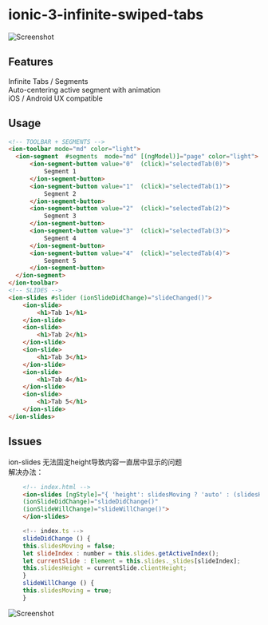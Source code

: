 # ionic-3-infinite-swiped-tabs

![Screenshot](https://raw.githubusercontent.com/julienkermarec/ionic-infinite-swiped-tabs/master/screenshots/header.png)


## Features
Infinite Tabs / Segments<br />
Auto-centering active segment with animation<br />
iOS / Android UX compatible<br />

## Usage
```html
<!-- TOOLBAR + SEGMENTS -->
<ion-toolbar mode="md" color="light">
  <ion-segment  #segments  mode="md" [(ngModel)]="page" color="light">
      <ion-segment-button value="0"  (click)="selectedTab(0)">
          Segment 1
      </ion-segment-button>
      <ion-segment-button value="1"  (click)="selectedTab(1)">
          Segment 2
      </ion-segment-button>
      <ion-segment-button value="2"  (click)="selectedTab(2)">
          Segment 3
      </ion-segment-button>
      <ion-segment-button value="3"  (click)="selectedTab(3)">
          Segment 4
      </ion-segment-button>
      <ion-segment-button value="4"  (click)="selectedTab(4)">
          Segment 5
      </ion-segment-button>
  </ion-segment>
</ion-toolbar>
<!-- SLIDES -->
<ion-slides #slider (ionSlideDidChange)="slideChanged()">
    <ion-slide>
        <h1>Tab 1</h1>
    </ion-slide>
    <ion-slide>
        <h1>Tab 2</h1>
    </ion-slide>
    <ion-slide>
        <h1>Tab 3</h1>
    </ion-slide>
    <ion-slide>
        <h1>Tab 4</h1>
    </ion-slide>
    <ion-slide>
        <h1>Tab 5</h1>
    </ion-slide>
</ion-slides>

```

## Issues
ion-slides 无法固定height导致内容一直居中显示的问题<br />
解决办法：<br />
```html
    <!-- index.html -->
    <ion-slides [ngStyle]="{ 'height': slidesMoving ? 'auto' : (slidesHeight + 'px') }"
    (ionSlideDidChange)="slideDidChange()"
    (ionSlideWillChange)="slideWillChange()">
    </ion-slides>
```
```JavaScript
    <!-- index.ts -->
    slideDidChange () {
    this.slidesMoving = false;
    let slideIndex : number = this.slides.getActiveIndex();
    let currentSlide : Element = this.slides._slides[slideIndex];
    this.slidesHeight = currentSlide.clientHeight;
    }
    slideWillChange () {
    this.slidesMoving = true;
    }
```

![Screenshot](http://yuntu88.oss-cn-beijing.aliyuncs.com/fromlocal/Screenshot_20181219-163219_MyApp.jpg)